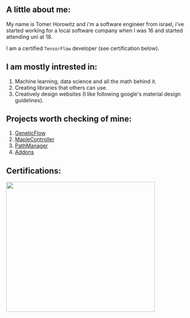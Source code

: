 ## A little about me:
My name is Tomer Horowitz and i'm a software engineer from israel, i've started working for a local software company when I was 16 and started attending uni at 18.

I am a certified `TensorFlow` developer (see certification below).

## I am mostly intrested in: 
1. Machine learning, data science and all the math behind it.
2. Creating libraries that others can use.
3. Creatively design websites (I like following google's material design guidelines).

## Projects worth checking of mine:
1. [GeneticFlow](https://github.com/tomergt45/GeneticFlow)
2. [MapleController](https://github.com/tomergt45/MapleController)
3. [PathManager](https://github.com/tomergt45/PathManager)
4. [Addons](https://github.com/tomergt45/Addons)

## Certifications:
<img src="https://api.accredible.com/v1/frontend/credential_website_embed_image/certificate/21406580" width="400" height="350" > </img>
